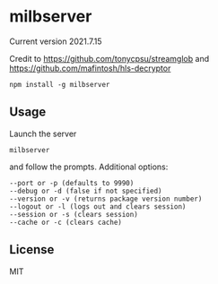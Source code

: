 # milbserver

Current version 2021.7.15

Credit to https://github.com/tonycpsu/streamglob and https://github.com/mafintosh/hls-decryptor

```
npm install -g milbserver
```

## Usage

Launch the server

```
milbserver
```

and follow the prompts. Additional options:

```
--port or -p (defaults to 9990)
--debug or -d (false if not specified)
--version or -v (returns package version number)
--logout or -l (logs out and clears session)
--session or -s (clears session)
--cache or -c (clears cache)
```

## License

MIT
